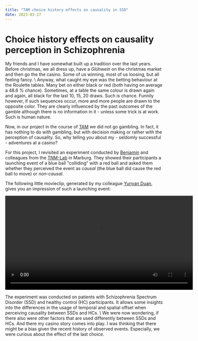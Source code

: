```yaml
---
title: "TAM choice history effects on causality in SSD"
date: 2023-03-27
---
```


# Choice history effects on causality perception in Schizophrenia

My friends and I have somewhat built up a tradition over the last years. Before christmas, we all dress up, have a *Glühwein* on the christmas market and then go the the casino. Some of us winning, most of us loosing, but all feeling fancy. \\
Anyway, what caught my eye was the betting behaviour at the Roulette tables. Many bet on either black or red (both having on average a 48.6 % chance). Sometimes, at a table the same colour is drawn again and again, all black for the last 10, 15, 20 draws. Such is chance. Funnily however, if such sequences occur, more and more people are drawn to the opposite color. They are clearly influenced by the past outcomes of the gamble although there is no information in it - unless some trick is at work. Such is human nature.

Now, in our project in the course of [TAM](https://www.theadaptivemind.de/) we did not go gambling. In fact, it has nothing to do with gambling, but with decision making or rather with the perception of causality. So, why telling you about my - seldomly successful - adventures at a casino?

For this project, I revisited an experiment conducted by [Benjamin](https://tnm-lab.com/people/prof-dr-benjamin-straube/) and colleagues from the [TNM-Lab](https://tnm-lab.com/) in Marburg. They showed their participants a launching event of a blue ball "colliding" with a red ball and asked them whether they perceived the event as *causal* (the blue ball did cause the red ball to move) or *non-causal*.

The following little movieclip, generated by my colleague [Yunyan Duan](https://www.psychologie.tu-darmstadt.de/perception/home_per/people_per/people_perception_detail_75264.en.jsp), gives you an impression of such a launching event:

<video controls="controls"  width="600" height="300" name="Launching event">
  <source src="https://uvest.github.io/figures/launching_event_example_by_Yunyan_Duan.mov">
</video>

The experiment was conducted on patients with Schizophrenia Spectrum Disorder (SSD) and healthy control (HC) participants. It allows some insights into the differences in the usage of temporal and spatial offset when perceiving causality between SSDs and HCs. \\
We were now wondering, if there also were other factors that are used differently between SSDs and HCs. And there my casino story comes into play. I was thinking that there might be a bias given the recent history of observed events. Especially, we were curious about the effect of the last choice.

